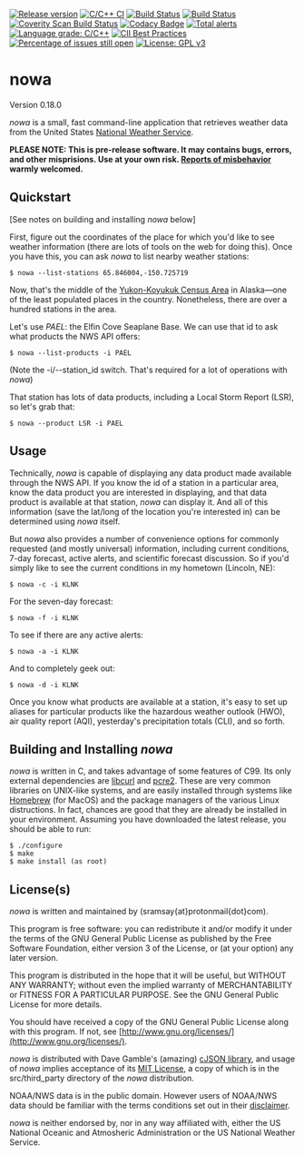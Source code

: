 [![Release version](https://img.shields.io/github/v/release/sramsay/nowa?sort=semver)](https://img.shields.io/github/v/release/sramsay/nowa?sort=semver)
[![C/C++ CI](https://github.com/sramsay/nowa/workflows/C/C++%20CI/badge.svg)](https://github.com/sramsay/nowa/workflows/C/C++%20CI/badge.svg)
[![Build Status](https://travis-ci.org/sramsay/nowa.svg?branch=master)](https://travis-ci.org/sramsay/nowa)
[![Build Status](https://circleci.com/gh/sramsay/nowa.svg?style=svg)](https://app.circleci.com/github/sramsay/nowa/pipelines?branch=master)
[![Coverity Scan Build Status](https://img.shields.io/coverity/scan/20749.svg)](https://scan.coverity.com/projects/sramsay-nowa)
[![Codacy Badge](https://api.codacy.com/project/badge/Grade/fafa33d720a84726838a83c60be1e183)](https://app.codacy.com/manual/sramsay/nowa?utm_source=github.com&utm_medium=referral&utm_content=sramsay/nowa&utm_campaign=Badge_Grade_Settings)
[![Total alerts](https://img.shields.io/lgtm/alerts/g/sramsay/nowa.svg?logo=lgtm&logoWidth=18)](https://lgtm.com/projects/g/sramsay/nowa/alerts/)
[![Language grade: C/C++](https://img.shields.io/lgtm/grade/cpp/g/sramsay/nowa.svg?logo=lgtm&logoWidth=18)](https://lgtm.com/projects/g/sramsay/nowa/context:cpp)
[![CII Best Practices](https://bestpractices.coreinfrastructure.org/projects/4487/badge)](https://bestpractices.coreinfrastructure.org/projects/4487)
[![Percentage of issues still open](http://isitmaintained.com/badge/open/sramsay/nowa.svg)](http://isitmaintained.com/project/sramsay/nowa "Percentage of issues still open")
[![License: GPL v3](https://img.shields.io/badge/License-GPLv3-blue.svg)](https://www.gnu.org/licenses/gpl-3.0)

nowa
=============

Version 0.18.0

_nowa_ is a small, fast command-line application that retrieves weather data from the United States [National Weather Service](https://www.weather.gov/).

**PLEASE NOTE: This is pre-release software.  It may contains bugs, errors, and other misprisions.  Use at your own risk.  [Reports of misbehavior](https://github.com/sramsay/nowa/issues) warmly welcomed.**

Quickstart
----------

[See notes on building and installing _nowa_ below]

First, figure out the coordinates of the place for which you'd like to see weather information (there are lots of tools on the web for doing this).  Once you have this, you can ask _nowa_ to list nearby weather stations:

	$ nowa --list-stations 65.846004,-150.725719

Now, that's the middle of the [Yukon-Koyukuk Census Area](https://en.wikipedia.org/wiki/Yukon%E2%80%93Koyukuk_Census_Area%2C_Alaska) in Alaska&mdash;one of the least populated places in the country.  Nonetheless, there are over a hundred stations in the area.

Let's use *PAEL*: the  Elfin Cove Seaplane Base.  We can use that id to ask what products the NWS API offers:

	$ nowa --list-products -i PAEL

(Note the -i/--station_id  switch.  That's required for a lot of operations with _nowa_)

That station has lots of data products, including a Local Storm Report (LSR), so let's grab that:

	$ nowa --product LSR -i PAEL

Usage
-----

Technically, _nowa_ is capable of displaying any data product made available through the NWS API.  If you know the id of a station in a particular area, know the data product you are interested in displaying, and that data product is available at that station, _nowa_ can display it.  And all of this information (save the lat/long of the location you're interested in) can be determined using _nowa_ itself.

But _nowa_ also provides a number of convenience options for commonly requested (and mostly universal) information, including current conditions, 7-day forecast, active alerts, and scientific forecast discussion.  So if you'd simply like to see the current conditions in my hometown (Lincoln, NE):

	$ nowa -c -i KLNK

For the seven-day forecast:

	$ nowa -f -i KLNK

To see if there are any active alerts:

	$ nowa -a -i KLNK

And to completely geek out:

	$ nowa -d -i KLNK

Once you know what products are available at a station, it's easy to set up aliases for particular products like the hazardous weather outlook (HWO), air quality report (AQI), yesterday's precipitation totals (CLI), and so forth.

Building and Installing _nowa_
------------------------------

_nowa_ is written in C, and takes advantage of some features of C99.  Its only external dependencies are [libcurl](https://curl.se/libcurl/) and [pcre2](https://www.pcre.org/).  These are very common libraries on UNIX-like systems, and are easily installed through systems like [Homebrew](https://brew.sh/) (for MacOS) and the package managers of the various Linux distructions.  In fact, chances are good that they are already be installed in your environment.  Assuming you have downloaded the latest release, you should be able to run:

	$ ./configure
	$ make
	$ make install (as root)

License(s)
----------

_nowa_ is written and maintained by (sramsay{at}protonmail{dot}com).

This program is free software: you can redistribute it and/or modify it under the terms of the GNU General Public License as published by the Free Software Foundation, either version 3 of the License, or (at your option) any later version.

This program is distributed in the hope that it will be useful, but WITHOUT ANY WARRANTY; without even the implied warranty of MERCHANTABILITY or FITNESS FOR A PARTICULAR PURPOSE.  See the GNU General Public License for more details.

You should have received a copy of the GNU General Public License along with this program.  If not, see [http://www.gnu.org/licenses/](http://www.gnu.org/licenses/).

_nowa_ is distributed with Dave Gamble's (amazing) [cJSON library](https://github.com/DaveGamble/cJSON), and usage of _nowa_ implies acceptance of its [MIT License](https://opensource.org/licenses/MIT), a copy of which is in the src/third_party directory of the _nowa_ distribution.

NOAA/NWS data is in the public domain.  However users of NOAA/NWS data should be familiar with the terms conditions set out in their [disclaimer](https://www.weather.gov/disclaimer).

_nowa_ is neither endorsed by, nor in any way affiliated with, either the US National Oceanic and Atmosheric Administration or the US National Weather Service.
